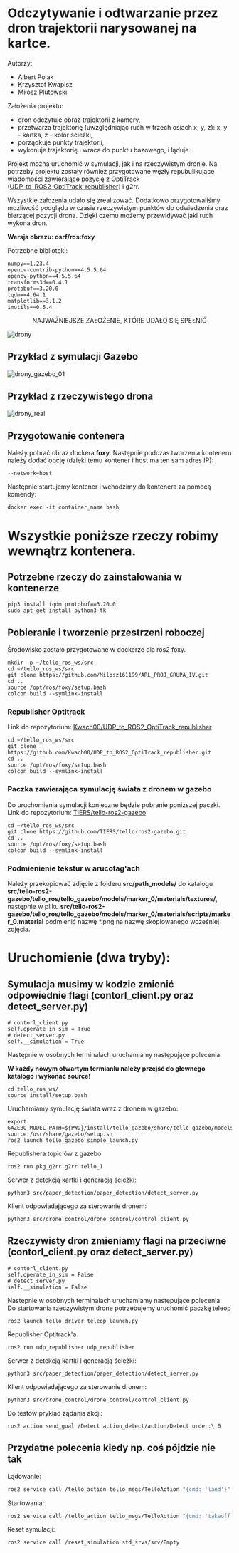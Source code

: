 # Odczytywanie i odtwarzanie przez dron trajektorii narysowanej na kartce.

Autorzy:
- Albert Polak
- Krzysztof Kwapisz
- Miłosz Plutowski

Założenia projektu:
- dron odczytuje obraz trajektorii z kamery,
- przetwarza trajektorię (uwzględniając ruch w trzech osiach x, y, z): x, y - kartka, z - kolor ścieżki,
- porządkuje punkty trajektorii,
- wykonuje trajektorię i wraca do punktu bazowego, i ląduje.

Projekt można uruchomić w symulacji, jak i na rzeczywistym dronie. Na potrzeby projektu zostały również przygotowane węzły repubulikujące wiadomości zawierające pozycję z OptiTrack ([UDP_to_ROS2_OptiTrack_republisher](https://github.com/Kwach00/UDP_to_ROS2_OptiTrack_republisher.git)) i g2rr. 

Wszystkie założenia udało się zrealizować. Dodatkowo przygotowaliśmy możliwość podglądu w czasie rzeczywistym punktów do odwiedzenia oraz bierzącej pozycji drona. Dzięki czemu możemy przewidywać jaki ruch wykona dron. 

**Wersja obrazu: osrf/ros:foxy**

Potrzebne biblioteki:
```
numpy==1.23.4
opencv-contrib-python==4.5.5.64
opencv-python==4.5.5.64
transforms3d==0.4.1
protobuf==3.20.0
tqdm==4.64.1
matplotlib==3.1.2
imutils==0.5.4
```

<p align="center"> 
   NAJWAŻNIEJSZE ZAŁOŻENIE, KTÓRE UDAŁO SIĘ SPEŁNIĆ
</p>

![drony](https://user-images.githubusercontent.com/77626602/214558216-03d60918-4d0e-46a7-ac59-dbc05948c30f.png)

## Przykład z symulacji Gazebo
![drony_gazebo_01](https://user-images.githubusercontent.com/77626602/214559370-6e7910be-c41e-4d11-969b-da6428fb2028.png)

## Przykład z rzeczywistego drona
![drony_real](https://user-images.githubusercontent.com/77626602/214559636-ab05cac2-67c4-48dd-8fb8-38684056e8f3.jpg)


## Przygotowanie contenera
Należy pobrać obraz dockera **foxy**. Następnie podczas tworzenia konteneru należy dodać opcję (dzięki temu kontener i host ma ten sam adres IP):
```
--network=host
```
Następnie startujemy kontener i wchodzimy do kontenera za pomocą komendy:
```
docker exec -it container_name bash
```
# Wszystkie poniższe rzeczy robimy wewnątrz kontenera.
## Potrzebne rzeczy do zainstalowania w kontenerze
```
pip3 install tqdm protobuf==3.20.0
sudo apt-get install python3-tk
```

## Pobieranie i tworzenie przestrzeni roboczej
Środowisko zostało przygotowane w dockerze dla ros2 foxy.
```
mkdir -p ~/tello_ros_ws/src
cd ~/tello_ros_ws/src
git clone https://github.com/Milosz161199/ARL_PROJ_GRUPA_IV.git
cd ..
source /opt/ros/foxy/setup.bash
colcon build --symlink-install
```

### Republisher Optitrack 
Link do repozytorium: [Kwach00/UDP_to_ROS2_OptiTrack_republisher](https://github.com/Kwach00/UDP_to_ROS2_OptiTrack_republisher.git)
```
cd ~/tello_ros_ws/src
git clone https://github.com/Kwach00/UDP_to_ROS2_OptiTrack_republisher.git
cd ..
source /opt/ros/foxy/setup.bash
colcon build --symlink-install
```

### Paczka zawierająca symulację świata z dronem w gazebo
Do uruchomienia symulacji konieczne będzie pobranie poniższej paczki.
Link do repozytorium: [TIERS/tello-ros2-gazebo](https://github.com/TIERS/tello-ros2-gazebo.git)
```
cd ~/tello_ros_ws/src
git clone https://github.com/TIERS/tello-ros2-gazebo.git
cd ..
source /opt/ros/foxy/setup.bash
colcon build --symlink-install
```

### Podmienienie tekstur w arucotag'ach
Należy przekopiować zdjęcie z folderu **src/path_models/** do katalogu **src/tello-ros2-gazebo/tello_ros/tello_gazebo/models/marker_0/materials/textures/**, 
następnie w pliku **src/tello-ros2-gazebo/tello_ros/tello_gazebo/models/marker_0/materials/scripts/marker_0.material** podmienić nazwę *.png na nazwę skopiowanego wcześniej zdjęcia.

# Uruchomienie (dwa tryby):
## **Symulacja** musimy w kodzie zmienić odpowiednie flagi (contorl_client.py oraz detect_server.py)
```
# contorl_client.py
self.operate_in_sim = True
# detect_server.py
self.__simulation = True
```
Następnie w osobnych terminalach uruchamiamy następujące polecenia:

**W każdy nowym otwartym termianlu należy przejść do głownego katalogo i wykonać source!**
```
cd tello_ros_ws/
source install/setup.bash
```

Uruchamiamy symulację świata wraz z dronem w gazebo:
```
export GAZEBO_MODEL_PATH=${PWD}/install/tello_gazebo/share/tello_gazebo/models
source /usr/share/gazebo/setup.sh
ros2 launch tello_gazebo simple_launch.py
```

Republishera topic'ów z gazebo
```
ros2 run pkg_g2rr g2rr tello_1
```

Serwer z detekcją kartki i generacją ścieżki: 
```
python3 src/paper_detection/paper_detection/detect_server.py
```

Klient odpowiadającego za sterowanie dronem:
```
python3 src/drone_control/drone_control/control_client.py
```

## **Rzeczywisty dron** zmieniamy flagi na przeciwne (contorl_client.py oraz detect_server.py)
```
# contorl_client.py
self.operate_in_sim = False
# detect_server.py
self.__simulation = False
```
Następnie w osobnych terminalach uruchamiamy następujące polecenia: 
Do startowania rzeczywistym drone potrzebujemy uruchomić paczkę teleop
```
ros2 launch tello_driver teleop_launch.py
```

Republisher Optitrack'a 
```
ros2 run udp_republisher udp_republisher
```

Serwer z detekcją kartki i generacją ścieżki: 
```
python3 src/paper_detection/paper_detection/detect_server.py
```

Klient odpowiadającego za sterowanie dronem:
```
python3 src/drone_control/drone_control/control_client.py
```


Do testów prykład żądania akcji:
```
ros2 action send_goal /Detect action_detect/action/Detect order:\ 0
```

## Przydatne polecenia kiedy np. coś pójdzie nie tak
Lądowanie:
```bash
ros2 service call /tello_action tello_msgs/TelloAction "{cmd: 'land'}"
```
Startowania:
```bash
ros2 service call /tello_action tello_msgs/TelloAction "{cmd: 'takeoff'}" 
```
Reset symulacji:
```bash
ros2 service call /reset_simulation std_srvs/srv/Empty
```
